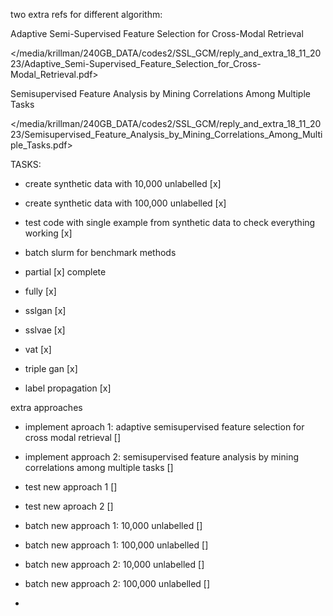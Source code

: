 two extra refs for different algorithm:


Adaptive Semi-Supervised Feature Selection for Cross-Modal Retrieval




</media/krillman/240GB_DATA/codes2/SSL_GCM/reply_and_extra_18_11_2023/Adaptive_Semi-Supervised_Feature_Selection_for_Cross-Modal_Retrieval.pdf>


Semisupervised Feature Analysis by Mining
Correlations Among Multiple Tasks

</media/krillman/240GB_DATA/codes2/SSL_GCM/reply_and_extra_18_11_2023/Semisupervised_Feature_Analysis_by_Mining_Correlations_Among_Multiple_Tasks.pdf>



TASKS:


- create synthetic data with 10,000 unlabelled [x]
- create synthetic data with 100,000 unlabelled [x]
- test code with single example from synthetic data to check everything working [x]


- batch slurm for benchmark methods


- partial [x] complete
- fully   [x]
- sslgan  [x]
- sslvae  [x]
- vat     [x]
- triple gan          [x]
- label propagation   [x]



extra approaches
- implement aproach 1: adaptive semisupervised feature selection for cross modal retrieval []
- implement approach 2: semisupervised feature analysis by mining correlations among multiple tasks []


- test new approach 1 []
- test new aproach 2 []


- batch new approach 1: 10,000 unlabelled []
- batch new approach 1: 100,000 unlabelled []

- batch new approach 2: 10,000 unlabelled []
- batch new approach 2: 100,000 unlabelled []


- 